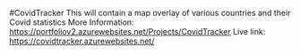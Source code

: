#CovidTracker
This will contain a map overlay of various countries and their Covid statistics
More Information: https://portfoliov2.azurewebsites.net/Projects/CovidTracker
Live link: https://covidtracker.azurewebsites.net/ 